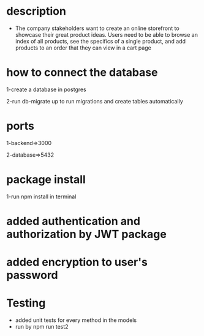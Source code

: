 # description
- The company stakeholders want to create an online storefront to showcase their great product ideas. Users need to be able to browse an index of all products, see the specifics of a single product, and add products to an order that they can view in a cart page

# how to connect the database
1-create a database in postgres

2-run db-migrate up to run migrations and create tables automatically

# ports
1-backend=>3000

2-database=>5432

# package install
1-run npm install in terminal
 
# added authentication and authorization by JWT package
# added encryption to user's password
# Testing
- added unit tests for every method in the models
- run by npm run test2
